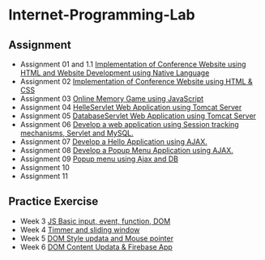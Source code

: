 # Internet-Programming-Lab

## Assignment
- Assignment 01 and 1.1 [Implementation of Conference Website using HTML and Website Development using Native Language](https://github.com/KKBUGHUNTER/Internet-Programming-Lab/tree/main/Assignment-01)
- Assignment 02 [Implementation of Conference Website using HTML & CSS  ](https://github.com/KKBUGHUNTER/Internet-Programming-Lab/tree/main/Assignment-02)
- Assignment 03 [Online Memory Game using JavaScript](https://github.com/KKBUGHUNTER/Internet-Programming-Lab/tree/main/Assignment-03)
- Assignment 04 [HelleServlet Web Application using Tomcat Server](https://github.com/KKBUGHUNTER/Internet-Programming-Lab/tree/main/Assignment-04)
- Assignment 05 [DatabaseServlet Web Application using Tomcat Server](https://github.com/KKBUGHUNTER/Internet-Programming-Lab/tree/main/Assignment-05)
- Assignment 06 [Develop a web application using Session tracking mechanisms, Servlet and MySQL.](https://github.com/KKBUGHUNTER/Internet-Programming-Lab/tree/main/Assignment-06)
- Assignment 07 [Develop a Hello Application using AJAX.](https://github.com/KKBUGHUNTER/Internet-Programming-Lab/tree/main/Assignment-07)
- Assignment 08 [Develop a Popup Menu Application using AJAX.](https://github.com/KKBUGHUNTER/Internet-Programming-Lab/tree/main/Assignment-08)
- Assignment 09 [Popup menu using Ajax and DB ](https://github.com/KKBUGHUNTER/Internet-Programming-Lab/tree/main/Assignment-09)
- Assignment 10 [ ](https://github.com/KKBUGHUNTER/Internet-Programming-Lab/tree/main/Assignment-10)
- Assignment 11 [ ](https://github.com/KKBUGHUNTER/Internet-Programming-Lab/tree/main/Assignment-11)

## Practice Exercise
- Week 3 [JS Basic input, event, function, DOM](https://github.com/KKBUGHUNTER/Internet-Programming-Lab/tree/main/JavaScript_Practice/week3)
- Week 4 [Timmer and sliding window](https://github.com/KKBUGHUNTER/Internet-Programming-Lab/tree/main/JavaScript_Practice/week3)
- Week 5 [DOM Style updata and Mouse pointer](https://github.com/KKBUGHUNTER/Internet-Programming-Lab/tree/main/JavaScript_Practice/week3)
- Week 6 [DOM Content Updata & Firebase App](https://github.com/KKBUGHUNTER/Internet-Programming-Lab/tree/main/JavaScript_Practice/week3)
